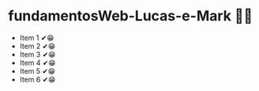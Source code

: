 # fundamentosWeb-Lucas-e-Mark 👨‍💻
* Item 1 ✔😁
* Item 2 ✔😁
* Item 3 ✔😁
* Item 4 ✔😁
* Item 5 ✔😁
* Item 6 ✔😁
